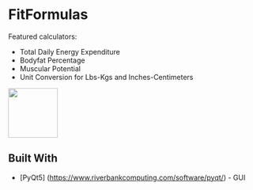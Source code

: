 # FitFormulas
Featured calculators:
* Total Daily Energy Expenditure
* Bodyfat Percentage
* Muscular Potential
* Unit Conversion for Lbs-Kgs and Inches-Centimeters

<img src="https://github.com/kcfusco/FitFormulas/blob/master/Screen1.PNG" width="100">

## Built With
* [PyQt5] (https://www.riverbankcomputing.com/software/pyqt/) - GUI
